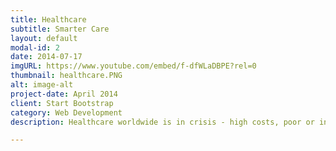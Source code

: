 ```yaml
---
title: Healthcare
subtitle: Smarter Care
layout: default
modal-id: 2
date: 2014-07-17
imgURL: https://www.youtube.com/embed/f-dfWLaDBPE?rel=0
thumbnail: healthcare.PNG
alt: image-alt
project-date: April 2014
client: Start Bootstrap
category: Web Development
description: Healthcare worldwide is in crisis - high costs, poor or inconsistent quality, and inaccessibility are potentially catastrophic. While there is no limit to the amount of data continuously being generated in provider organizations, some lack a way to analyze and correlate the data in real time. IBM Stream Computing enables predictive analytics of data in motion for real-time decisions allowing healthcare providers to capture and analyze data - all the time, just in time. The end goal is to save lives, shorten hospital stays and build healthier communities revolving around preventative care.

---
```

